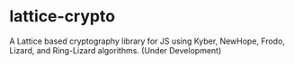 # lattice-crypto

A Lattice based cryptography library for JS using Kyber, NewHope, Frodo, Lizard, and Ring-Lizard algorithms. (Under Development)
